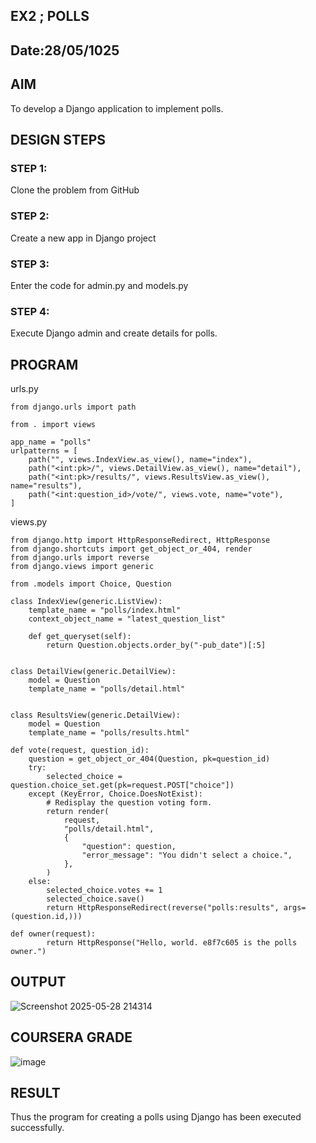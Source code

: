 ## EX2 ; POLLS
## Date:28/05/1025 
## AIM

To develop a Django application to implement polls.

## DESIGN STEPS

### STEP 1:
Clone the problem from GitHub

### STEP 2:
Create a new app in Django project

### STEP 3:
Enter the code for admin.py and models.py

### STEP 4:
Execute Django admin and create details for polls.

## PROGRAM

urls.py
```
from django.urls import path

from . import views

app_name = "polls"
urlpatterns = [
    path("", views.IndexView.as_view(), name="index"),
    path("<int:pk>/", views.DetailView.as_view(), name="detail"),
    path("<int:pk>/results/", views.ResultsView.as_view(), name="results"),
    path("<int:question_id>/vote/", views.vote, name="vote"),
]
```
views.py
```
from django.http import HttpResponseRedirect, HttpResponse
from django.shortcuts import get_object_or_404, render
from django.urls import reverse
from django.views import generic

from .models import Choice, Question

class IndexView(generic.ListView):
    template_name = "polls/index.html"
    context_object_name = "latest_question_list"

    def get_queryset(self):
        return Question.objects.order_by("-pub_date")[:5]


class DetailView(generic.DetailView):
    model = Question
    template_name = "polls/detail.html"


class ResultsView(generic.DetailView):
    model = Question
    template_name = "polls/results.html"

def vote(request, question_id):
    question = get_object_or_404(Question, pk=question_id)
    try:
        selected_choice = question.choice_set.get(pk=request.POST["choice"])
    except (KeyError, Choice.DoesNotExist):
        # Redisplay the question voting form.
        return render(
            request,
            "polls/detail.html",
            {
                "question": question,
                "error_message": "You didn't select a choice.",
            },
        )
    else:
        selected_choice.votes += 1
        selected_choice.save()
        return HttpResponseRedirect(reverse("polls:results", args=(question.id,)))

def owner(request):
        return HttpResponse("Hello, world. e8f7c605 is the polls owner.")
```

## OUTPUT

![Screenshot 2025-05-28 214314](https://github.com/user-attachments/assets/cb900d2c-95c7-4409-87d3-ebbbfe001a4e)


## COURSERA GRADE

![image](https://github.com/user-attachments/assets/47d207a4-21a5-4608-b360-ad6d87100b6d)

## RESULT
Thus the program for creating a polls using Django has been executed successfully.
